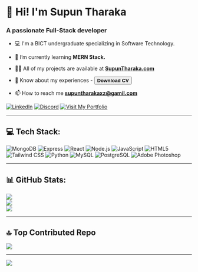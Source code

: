 # 👋 Hi! I'm Supun Tharaka
### A passionate Full-Stack developer
- 💻 I'm a BICT undergraduate specializing in Software Technology.

- 🌱 I’m currently learning **MERN Stack.**

- 👨‍💻 All of my projects are available at <a href= "https://portfolio-alpha-tan-34.vercel.app/" target="__blank"> **SupunTharaka.com**</a>

- 📄 Know about my experiences - <a href="https://drive.usercontent.google.com/download?id=1HFq4SgeVQej8x4o7CdfWhiFJRPgE3_MJ&export=download&authuser=0&confirm=t&uuid=cd0f40ae-2060-4b45-b40a-f63fa86e44ce&at=AN_67v0AKCsdlY28Cmw3nZUO_v0u:1730031641500](https://drive.usercontent.google.com/download?id=1HFq4SgeVQej8x4o7CdfWhiFJRPgE3_MJ&export=download&authuser=0&confirm=t&uuid=cd0f40ae-2060-4b45-b40a-f63fa86e44ce&at=AN_67v0AKCsdlY28Cmw3nZUO_v0u:1730031641500"><button>**Download CV**</button></a>

- 📫 How to reach me **supuntharakaxz@gamil.com**

<a href="https://www.linkedin.com/in/supun-tharaka-1a9273299/">![LinkedIn](https://img.shields.io/badge/LinkedIn-0077B5?style=for-the-badge&logo=linkedin&logoColor=white)</a>
<a href="https://discord.com/users/657844562492129281">![Discord](https://img.shields.io/badge/Discord-5865F2?style=for-the-badge&logo=discord&logoColor=white)</a>
<a href="https://portfolio-alpha-tan-34.vercel.app/">![Visit My Portfolio](https://img.shields.io/badge/Visit%20My%20Portfolio-4CAF50?style=for-the-badge&logo=folder&logoColor=white)</a>

---

## 💻 Tech Stack:

![MongoDB](https://img.shields.io/badge/MongoDB-47A248.svg?style=for-the-badge&logo=MongoDB&logoColor=white) 
![Express](https://img.shields.io/badge/Express-000000.svg?style=for-the-badge&logo=Express&logoColor=white) 
![React](https://img.shields.io/badge/React-61DAFB.svg?style=for-the-badge&logo=React&logoColor=black) 
![Node.js](https://img.shields.io/badge/Node.js-339933.svg?style=for-the-badge&logo=Node.js&logoColor=white) 
![JavaScript](https://img.shields.io/badge/JavaScript-F7DF1E.svg?style=for-the-badge&logo=JavaScript&logoColor=black) 
![HTML5](https://img.shields.io/badge/HTML5-E34F26.svg?style=for-the-badge&logo=HTML5&logoColor=white) 
![Tailwind CSS](https://img.shields.io/badge/Tailwind%20CSS-06B6D4.svg?style=for-the-badge&logo=Tailwind%20CSS&logoColor=white) 
![Python](https://img.shields.io/badge/Python-3776AB.svg?style=for-the-badge&logo=Python&logoColor=white)
![MySQL](https://img.shields.io/badge/MySQL-005C84?style=for-the-badge&logo=mysql&logoColor=white
)
![PostgreSQL](https://img.shields.io/badge/PostgreSQL-316192?style=for-the-badge&logo=postgresql&logoColor=white)
![Adobe Photoshop](https://img.shields.io/badge/Adobe%20Photoshop-31A8FF?style=for-the-badge&logo=Adobe%20Photoshop&logoColor=black)

---

## 📊 GitHub Stats:

![](https://github-readme-stats.vercel.app/api?username=Supun-01&theme=yeblu&hide_border=false&include_all_commits=true&count_private=true)<br/>
![](https://github-readme-streak-stats.herokuapp.com/?user=Supun-01&theme=yeblu&hide_border=false)<br/>
![](https://github-readme-stats.vercel.app/api/top-langs/?username=Supun-01&theme=yeblu&hide_border=false&include_all_commits=true&count_private=true&layout=compact)

---

## 🔝 Top Contributed Repo
![](https://github-contributor-stats.vercel.app/api?username=Supun-01&limit=5&theme=yeblu&combine_all_yearly_contributions=true)

---
[![](https://visitcount.itsvg.in/api?id=Supun-01&icon=0&color=0)](https://visitcount.itsvg.in)




